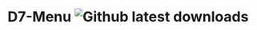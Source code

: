 # D7-Menu ![Github latest downloads](https://img.shields.io/github/downloads/NPI-D7/D7-Menu/total.svg)

